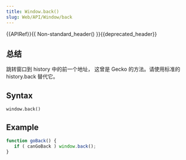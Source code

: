 ```yaml
---
title: Window.back()
slug: Web/API/Window/back
---
```


{{APIRef}}{{ Non-standard_header() }}{{deprecated_header}}

## 总结

跳转窗口到 history 中的前一个地址， 这曾是 Gecko 的方法。请使用标准的 history.back 替代它。

## Syntax

```plain
window.back()
```

## Example

```js
function goBack() {
   if ( canGoBack ) window.back();
}
```
